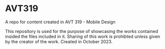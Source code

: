 # AVT319
A repo for content created in AVT 319 - Mobile Design

This repository is used for the purpose of showcasing the works contained insided the files included in it. Sharing of this work is prohibted unless given by the creator of the work.
Created in October 2023.

